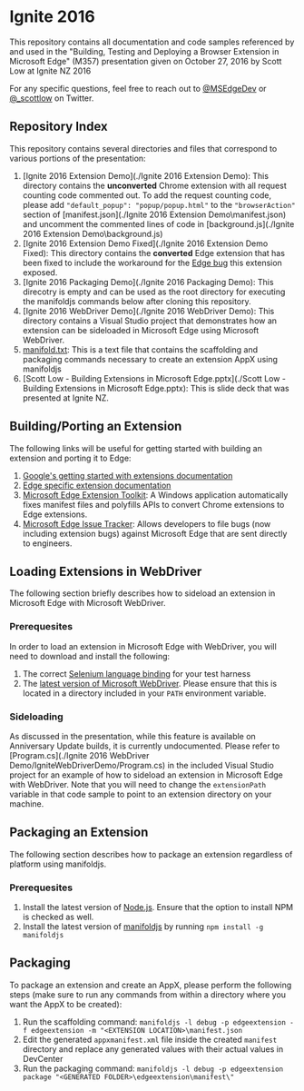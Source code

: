 # Ignite 2016
This repository contains all documentation and code samples referenced by and used in the "Building, Testing and Deploying a Browser Extension in Microsoft Edge" (M357) presentation given on October 27, 2016 by Scott Low at Ignite NZ 2016

For any specific questions, feel free to reach out to [@MSEdgeDev](https://twitter.com/MSEdgeDev) or [@_scottlow](https://twitter.com/_scottlow) on Twitter.

## Repository Index
This repository contains several directories and files that correspond to various portions of the presentation:

1. [Ignite 2016 Extension Demo](./Ignite 2016 Extension Demo): This directory contains the **unconverted** Chrome extension with all request counting code commented out. To add the request counting code, please add `"default_popup": "popup/popup.html"` to the `"browserAction"` section of [manifest.json](./Ignite 2016 Extension Demo\manifest.json) and uncomment the commented lines of code in [background.js](./Ignite 2016 Extension Demo\background.js)
2. [Ignite 2016 Extension Demo Fixed](./Ignite 2016 Extension Demo Fixed): This directory contains the **converted** Edge extension that has been fixed to include the workaround for the [Edge bug](https://developer.microsoft.com/en-us/microsoft-edge/platform/issues/8473140/) this extension exposed.
3. [Ignite 2016 Packaging Demo](./Ignite 2016 Packaging Demo): This direcotry is empty and can be used as the root directory for executing the manifoldjs commands below after cloning this repository.
4. [Ignite 2016 WebDriver Demo](./Ignite 2016 WebDriver Demo): This directory contains a Visual Studio project that demonstrates how an extension can be sideloaded in Microsoft Edge using Microsoft WebDriver.
5. [manifold.txt](./manifold.txt): This is a text file that contains the scaffolding and packaging commands necessary to create an extension AppX using manifoldjs
6. [Scott Low - Building Extensions in Microsoft Edge.pptx](./Scott Low - Building Extensions in Microsoft Edge.pptx): This is slide deck that was presented at Ignite NZ.

## Building/Porting an Extension
The following links will be useful for getting started with building an extension and porting it to Edge:

1. [Google's getting started with extensions documentation](https://developer.chrome.com/extensions/getstarted)
2. [Edge specific extension documentation](http://aka.ms/ext-docs)
3. [Microsoft Edge Extension Toolkit](http://aka.ms/ext-porting): A Windows application automatically fixes manifest files and polyfills APIs to convert Chrome extensions to Edge extensions.
4. [Microsoft Edge Issue Tracker](http://aka.ms/edge-issues): Allows developers to file bugs (now including extension bugs) against Microsoft Edge that are sent directly to engineers. 

## Loading Extensions in WebDriver
The following section briefly describes how to sideload an extension in Microsoft Edge with Microsoft WebDriver.
### Prerequesites
In order to load an extension in Microsoft Edge with WebDriver, you will need to download and install the following:

1. The correct [Selenium language binding](http://www.seleniumhq.org/download/) for your test harness 
2. The [latest version of Microsoft WebDriver](https://www.microsoft.com/en-us/download/details.aspx?id=48212). Please ensure that this is located in a directory included in your `PATH` environment variable.

### Sideloading
As discussed in the presentation, while this feature is available on Anniversary Update builds, it is currently undocumented. Please refer to [Program.cs](./Ignite 2016 WebDriver Demo/IgniteWebDriverDemo/Program.cs) in the included Visual Studio project for an example of how to sideload an extension in Microsoft Edge with WebDriver. Note that you will need to change the `extensionPath` variable in that code sample to point to an extension directory on your machine. 

## Packaging an Extension
The following section describes how to package an extension regardless of platform using manifoldjs.

### Prerequesites
1. Install the latest version of [Node.js](https://nodejs.org/en/). Ensure that the option to install NPM is checked as well.
2. Install the latest version of [manifoldjs](http://manifoldjs.com/) by running `npm install -g manifoldjs`

## Packaging
To package an extension and create an AppX, please perform the following steps (make sure to run any commands from within a directory where you want the AppX to be created):

1. Run the scaffolding command: `manifoldjs -l debug -p edgeextension -f edgeextension -m "<EXTENSION LOCATION>\manifest.json`
2. Edit the generated `appxmanifest.xml` file inside the created `manifest` directory and replace any generated values with their actual values in DevCenter
2. Run the packaging command: `manifoldjs -l debug -p edgeextension package "<GENERATED FOLDER>\edgeextension\manifest\"`
